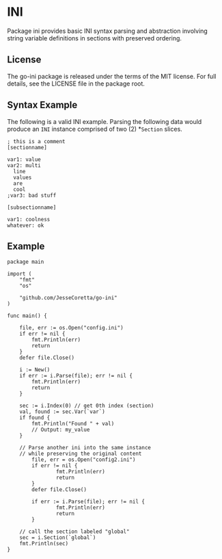# INI

Package ini provides basic INI syntax parsing and abstraction involving
string variable definitions in sections with preserved ordering.

## License

The go-ini package is released under the terms of the MIT license.  For
full details, see the LICENSE file in the package root.

## Syntax Example

The following is a valid INI example. Parsing the following data would
produce an `INI` instance comprised of two (2) \*`Section` slices.

```
; this is a comment
[sectionname]

var1: value
var2: multi
  line
  values
  are
  cool
;var3: bad stuff

[subsectionname]

var1: coolness
whatever: ok
```

## Example

```
package main

import (
	"fmt"
	"os"

	"github.com/JesseCoretta/go-ini"
)

func main() {

	file, err := os.Open("config.ini")
	if err != nil {
		fmt.Println(err)
		return
	}
	defer file.Close()

	i := New()
	if err := i.Parse(file); err != nil {
		fmt.Println(err)
		return
	}

	sec := i.Index(0) // get 0th index (section)
	val, found := sec.Var(`var`)
	if found {
		fmt.Println("Found " + val)
		// Output: my_value
	}

	// Parse another ini into the same instance
	// while preserving the original content
        file, err = os.Open("config2.ini")
        if err != nil {
                fmt.Println(err)
                return
        }
        defer file.Close()

        if err := i.Parse(file); err != nil {
                fmt.Println(err)
                return
        }

	// call the section labeled "global"
	sec = i.Section(`global`)
	fmt.Println(sec)
}
```
